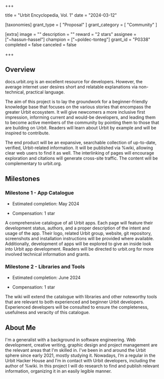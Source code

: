 +++

title = "Urbit Encyclopedia, Vol. 1"
date = "2024-03-12"

[taxonomies]
grant_type = [ "Proposal" ]
grant_category = [ "Community" ]

[extra]
image = ""
description = ""
reward = "2 stars"
assignee = ["~hassun-hassel"]
champion = ["~poldec-tonteg"]
grant_id = "P0338"
completed = false
canceled = false

+++

##  Overview
docs.urbit.org is an excellent resource for developers. However, the average internet user desires short and relatable explanations via non-technical, practical language.

The aim of this project is to lay the groundwork for a beginner-friendly knowledge base that focuses on the various stories that encompass the greater Urbit ecosystem. It will give newcomers a more inclusive first impression, informing current and would-be developers, and leading them to become active members of the community by pointing them to those that are building on Urbit. Readers will learn about Urbit by example and will be inspired to contribute.

The end product will be an expansive, searchable collection of up-to-date, verified, Urbit-related information. It will be published via %wiki, allowing clear web users to find it as well. The interlinking of pages will encourage exploration and citations will generate cross-site traffic. The content will be complementary to urbit.org.


##  Milestones

### Milestone 1 - App Catalogue

* Estimated completion: May 2024

* Compensation: 1 star

A comprehensive catalogue of all Urbit apps. Each page will feature their development status, authors, and a proper description of the intent and usage of the app. Their logo, related Urbit group, website, git repository, screenshots and installation instructions will be provided where available. Additionally, development of apps will be explored to give an inside look into Urbit app development. Readers will be directed to urbit.org for more involved technical information and grants.


### Milestone 2 - Libraries and Tools

* Estimated completion: June 2024

* Compensation: 1 star

The wiki will extend the catalogue with libraries and other noteworthy tools that are relevant to both experienced and beginner Urbit developers. Experienced developers will be consulted to ensure the completeness, usefulness and veracity of this catalogue.


## About Me
I'm a generalist with a background in software engineering. Web development, creative writing, graphic design and project management are the relevant areas that I'm skilled in. I've been in and around the Urbit sphere since early 2021, mostly studying it. Nowadays, I’m a regular in the Urbit Hacker House and I’m in contact with Urbit developers, including the author of %wiki. In this project I will do research to find and publish relevant information, organizing it in an easily legible manner. 
